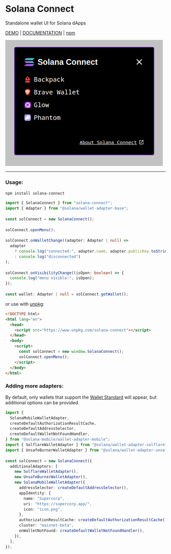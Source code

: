 # Solana Connect
Standalone wallet UI for Solana dApps

[DEMO](https://solana-connect-demo.netlify.app/) | [DOCUMENTATION](https://solana-connect-docs.netlify.app/) | [npm](https://www.npmjs.com/package/solana-connect)

![wallet menu](assets/menu.png)

---

### __Usage:__
```
npm install solana-connect
```

```typescript
import { SolanaConnect } from "solana-connect";
import { Adapter } from "@solana/wallet-adapter-base";

const solConnect = new SolanaConnect();

solConnect.openMenu();

solConnect.onWalletChange((adapter: Adapter | null) =>
  adapter
    ? console.log("connected:", adapter.name, adapter.publicKey.toString())
    : console.log("disconnected")
);

solConnect.onVisibilityChange((isOpen: boolean) => {
  console.log("menu visible:", isOpen);
});

const wallet: Adapter | null = solConnect.getWallet();
```
or use with [unpkg](https://www.unpkg.com/):
```html
<!DOCTYPE html>
<html lang="en">
  <head>
    <script src="https://www.unpkg.com/solana-connect"></script>
  </head>
  <body>
    <script>
      const solConnect = new window.SolanaConnect();
      solConnect.openMenu();
    </script>
  </body>
</html>
```

###  __Adding more adapters:__
By default, only wallets that support the [Wallet Standard](https://github.com/wallet-standard/wallet-standard) will appear, but additional options can be provided.
```typescript
import {
  SolanaMobileWalletAdapter,
  createDefaultAuthorizationResultCache,
  createDefaultAddressSelector,
  createDefaultWalletNotFoundHandler,
} from "@solana-mobile/wallet-adapter-mobile";
import { SolflareWalletAdapter } from "@solana/wallet-adapter-solflare";
import { UnsafeBurnerWalletAdapter } from "@solana/wallet-adapter-unsafe-burner";

const solConnect = new SolanaConnect({
  additionalAdapters: [
    new SolflareWalletAdapter(),
    new UnsafeBurnerWalletAdapter(),
    new SolanaMobileWalletAdapter({
      addressSelector: createDefaultAddressSelector(),
      appIdentity: {
        name: "Supercorp",
        uri: "https://supercorp.app/",
        icon: "icon.png",
      },
      authorizationResultCache: createDefaultAuthorizationResultCache(),
      cluster: "mainnet-beta",
      onWalletNotFound: createDefaultWalletNotFoundHandler(),
    }),
  ],
});
```

